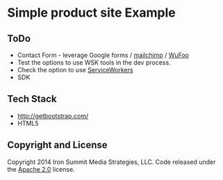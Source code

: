 # Simple product site Example

## ToDo
* Contact Form - leverage Google forms / [mailchimp](https://apidocs.mailchimp.com/) / [WuFoo](http://www.wufoo.com/)
* Test the options to use WSK tools in the dev process.
* Check the option to use [ServiceWorkers](https://github.com/slightlyoff/ServiceWorker)
* SDK

## Tech Stack
* http://getbootstrap.com/
* HTML5

## Copyright and License
Copyright 2014 Iron Summit Media Strategies, LLC. Code released under the [Apache 2.0](https://github.com/IronSummitMedia/startbootstrap-stylish-portfolio/blob/gh-pages/LICENSE) license.
